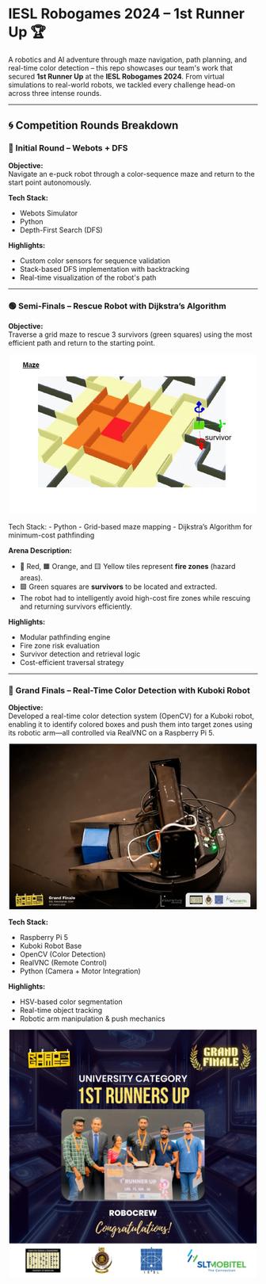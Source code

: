 
#  IESL Robogames 2024 – 1st Runner Up 🏆

A robotics and AI adventure through maze navigation, path planning, and real-time color detection – this repo showcases our team's work that secured **1st Runner Up** at the **IESL Robogames 2024**. From virtual simulations to real-world robots, we tackled every challenge head-on across three intense rounds.

---

## 🌀 Competition Rounds Breakdown

### 🔵 Initial Round – Webots + DFS

**Objective:**  
Navigate an e-puck robot through a color-sequence maze and return to the start point autonomously.

**Tech Stack:**  
- Webots Simulator  
- Python  
- Depth-First Search (DFS)

**Highlights:**  
- Custom color sensors for sequence validation  
- Stack-based DFS implementation with backtracking  
- Real-time visualization of the robot's path

---

### 🟢 Semi-Finals – Rescue Robot with Dijkstra’s Algorithm

**Objective:**  
Traverse a grid maze to rescue 3 survivors (green squares) using the most efficient path and return to the starting point.
<p align="center">
  <img src="Assets/FireZone.jpg" alt="IESL Robogames 2024" width="500"/>
</p>
Tech Stack:
- Python  
- Grid-based maze mapping  
- Dijkstra’s Algorithm for minimum-cost pathfinding


**Arena Description:**  
- 🔴 Red, 🟧 Orange, and 🟨 Yellow tiles represent **fire zones** (hazard areas).
- 🟩 Green squares are **survivors** to be located and extracted.
- The robot had to intelligently avoid high-cost fire zones while rescuing and returning survivors efficiently.

**Highlights:**  
- Modular pathfinding engine  
- Fire zone risk evaluation  
- Survivor detection and retrieval logic  
- Cost-efficient traversal strategy

---

### 🔴 Grand Finals – Real-Time Color Detection with Kuboki Robot
**Objective:**  
Developed a real-time color detection system (OpenCV) for a Kuboki robot, enabling it to identify colored boxes and push them into target zones using its robotic arm—all controlled via RealVNC on a Raspberry Pi 5.
<p align="center">
  <img src="Assets/kuboki.jpg" alt="IESL Robogames 2024" width="500"/>
</p>

 

**Tech Stack:**  
- Raspberry Pi 5  
- Kuboki Robot Base  
- OpenCV (Color Detection)  
- RealVNC (Remote Control)  
- Python (Camera + Motor Integration)

**Highlights:**  
- HSV-based color segmentation  
- Real-time object tracking  
- Robotic arm manipulation & push mechanics  

<p align="center">
  <img src="Assets/Team.jpg" alt="IESL Robogames 2024" width="500"/>
</p>
